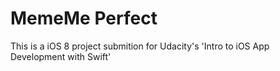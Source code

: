 # MemeMe Perfect
This is a iOS 8 project submition for Udacity's 'Intro to iOS App Development with Swift'
